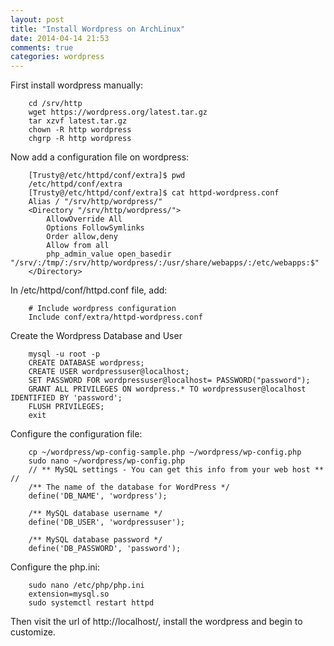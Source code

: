 ```yaml
---
layout: post
title: "Install Wordpress on ArchLinux"
date: 2014-04-14 21:53
comments: true
categories: wordpress
---
```

First install wordpress manually:    

```
	cd /srv/http
	wget https://wordpress.org/latest.tar.gz
	tar xzvf latest.tar.gz
	chown -R http wordpress
	chgrp -R http wordpress

```
Now add a configuration file on wordpress:   

```
	[Trusty@/etc/httpd/conf/extra]$ pwd 
	/etc/httpd/conf/extra
	[Trusty@/etc/httpd/conf/extra]$ cat httpd-wordpress.conf
	Alias / "/srv/http/wordpress/"
	<Directory "/srv/http/wordpress/">
		AllowOverride All
		Options FollowSymlinks
		Order allow,deny
		Allow from all
		php_admin_value open_basedir "/srv/:/tmp/:/srv/http/wordpress/:/usr/share/webapps/:/etc/webapps:$"
	</Directory>

```
In /etc/httpd/conf/httpd.conf file, add:    

```
	# Include wordpress configuration
	Include conf/extra/httpd-wordpress.conf

```
Create the Wordpress Database and User

```
	mysql -u root -p
	CREATE DATABASE wordpress;
	CREATE USER wordpressuser@localhost;
	SET PASSWORD FOR wordpressuser@localhost= PASSWORD("password");
	GRANT ALL PRIVILEGES ON wordpress.* TO wordpressuser@localhost IDENTIFIED BY 'password';
	FLUSH PRIVILEGES;
	exit

```
Configure the configuration file: 

```
	cp ~/wordpress/wp-config-sample.php ~/wordpress/wp-config.php
	sudo nano ~/wordpress/wp-config.php
	// ** MySQL settings - You can get this info from your web host ** //
	/** The name of the database for WordPress */
	define('DB_NAME', 'wordpress');
	
	/** MySQL database username */
	define('DB_USER', 'wordpressuser');
	
	/** MySQL database password */
	define('DB_PASSWORD', 'password');	

```
Configure the php.ini:     

```
	sudo nano /etc/php/php.ini
	extension=mysql.so
	sudo systemctl restart httpd

```
Then visit the url of http://localhost/, install the wordpress and begin to customize. 
